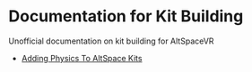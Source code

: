 # Documentation for Kit Building

Unofficial documentation on kit building for AltSpaceVR

* [Adding Physics To AltSpace Kits](/Documentation-KitBuilding/blob/main/Physics.md)
